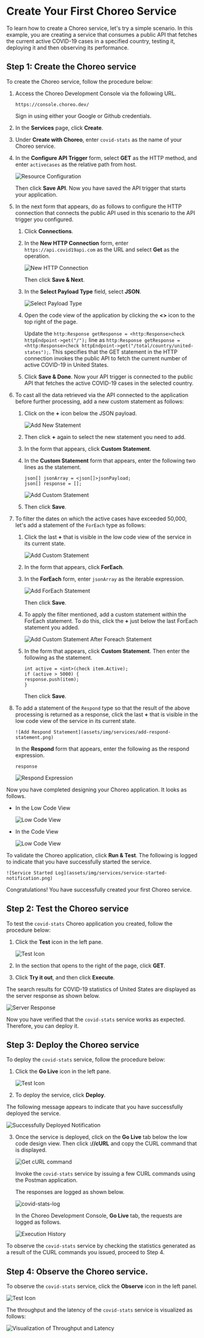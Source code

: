 # Create Your First Choreo Service

To learn how to create a Choreo service, let's try a simple scenario. In this example, you are creating a service that consumes a public API that fetches the current active COVID-19 cases in a specified country, testing it, deploying it and then observing its performance.

## Step 1: Create the Choreo service

To create the Choreo service, follow the procedure below: 

1. Access the Choreo Development Console via the following URL.

    `https://console.choreo.dev/`
    
    Sign in using either your Google or Github credentials.
    
2. In the **Services** page, click **Create**.

3. Under **Create with Choreo**, enter `covid-stats` as the name of your Choreo service.

4. In the **Configure API Trigger** form, select **GET** as the HTTP method, and enter `activecases` as the relative path from host.

    ![Resource Configuration](assets/img/services/configure-api-trigger.png)
    
    Then click **Save API**. Now you have saved the API trigger that starts your application.
    
5. In the next form that appears, do as follows to configure the HTTP connection that connects the public API used in this scenario to the API trigger you configured.

    1. Click **Connections**.

    2. In the **New HTTP Connection** form, enter `https://api.covid19api.com` as the URL and select **Get** as the operation.
    
        ![New HTTP Connection](assets/img/services/new-http-connection.png)
        
        Then click **Save & Next**.
        
    3. In the **Select Payload Type** field, select **JSON**.
    
        ![Select Payload Type](assets/img/services/select-payload-type.png)
        
    4. Open the code view of the application by clicking the **<>** icon to the top right of the page.
    
        Update the `http:Response getResponse = <http:Response>check httpEndpoint->get("/");` line as `http:Response getResponse = <http:Response>check httpEndpoint->get("/total/country/united-states");`. This specifies that the GET statement in the HTTP connection invokes the public API to fetch the current number of active COVID-19 in United States.
        
    5. Click **Save & Done**. Now your API trigger is connected to the public API that fetches the active COVID-19 cases in the selected country.
    
6. To cast all the data retrieved via the API connected to the application before further processing, add a new custom statement as follows:

    1. Click on the **+** icon below the JSON payload. 

        ![Add New Statement](assets/img/services/add-new-statement.png)
    
    2. Then click **+** again to select the new statement you need to add.
    
    3. In the form that appears, click **Custom Statement**.

    4. In the **Custom Statement** form that appears, enter the following two lines as the statement.
    
        ```
        json[] jsonArray = <json[]>jsonPayload;
        json[] response = [];
        ```

        ![Add Custom Statement](assets/img/services/custom-statement.png)
    
    5. Then click **Save**.
    
7. To filter the dates on which the active cases have exceeded 50,000, let's add a statement of the `ForEach` type as follows: 

    1. Click the last **+** that is visible in the low code view of the service in its current state.

        ![Add Custom Statement](assets/img/services/add-to-the-service.png)
    
    2. In the form that appears, click **ForEach**.

    3. In the **ForEach** form, enter `jsonArray` as the iterable expression.

        ![Add ForEach Statement](assets/img/services/add-foreach-statement.png)
    
        Then click **Save**.
    
    4. To apply the filter mentioned, add a custom statement within the ForEach statement. To do this, click the **+** just below the last ForEach statement you added.

        ![Add Custom Statement After Foreach Statement](assets/img/services/add-custom-statement-after-foreach-statement.png)
    
    5. In the form that appears, click **Custom Statement**. Then enter the following as the statement.

        ```
        int active = <int>(check item.Active);
        if (active > 5000) {
        response.push(item);
        }
        ```
        
        Then click **Save**.
    
14. To add a statement of the `Respond` type so that the result of the above processing is returned as a response, click the last **+** that is visible in the low code view of the service in its current state.

        ![Add Respond Statement](assets/img/services/add-respond-statement.png)
    
    In the **Respond** form that appears, enter the following as the respond expression.

    ```
    response
    ```
    
    ![Respond Expression](assets/img/services/respond-expression.png)
    
Now you have completed designing your Choreo application. It looks as follows.

- In the Low Code View

    ![Low Code View](assets/img/services/choreo-service-low-code-view.png)

- In the Code View

    ![Low Code View](assets/img/services/choreo-service-code-view.png)

    
To validate the Choreo application, click **Run & Test**. The following is logged to indicate that you have successfully started the service.

    ![Service Started Log](assets/img/services/service-started-notification.png)
    
Congratulations! You have successfully created your first Choreo service.
   
## Step 2: Test the Choreo service

To test the `covid-stats` Choreo application you created, follow the procedure below:

1. Click the **Test** icon in the left pane.

    ![Test Icon](assets/img/services/test-icon.png)

2. In the section that opens to the right of the page, click **GET**.

3. Click **Try it out**, and then click **Execute**.

The search results for COVID-19 statistics of United States are displayed as the server response as shown below.

![Server Response](assets/img/services/server-response.png)

Now you have verified that the `covid-stats` service works as expected. Therefore, you can deploy it.

## Step 3: Deploy the Choreo service

To deploy the `covid-stats` service, follow the procedure below:

1. Click the **Go Live** icon in the left pane.

    ![Test Icon](assets/img/services/deploy-icon.png)

2. To deploy the service, click **Deploy**.

The following message appears to indicate that you have successfully deployed the service.

![Successfully Deployed Notification](assets/img/services/successfully-deployed-notification.png)

3. Once the service is deployed, click on the **Go Live** tab below the low code design view. Then click **://cURL** and copy the CURL command that is displayed.

    ![Get cURL command](assets/img/services/copy-curl-command.png)
    
    Invoke the `covid-stats` service by issuing a few CURL commands using the Postman application.
    
    The responses are logged as shown below.
    
    ![covid-stats-log](assets/img/services/covid-stats-log.png)

    In the Choreo Development Console, **Go Live** tab, the requests are logged as follows.
    
    ![Execution History](assets/img/services/execution-history.png)
    
To observe the `covid-stats` service by checking the statistics generated as a result of the CURL commands you issued, proceed to Step 4. 

## Step 4: Observe the Choreo service.

To observe the `covid-stats` service, click the **Observe** icon in the left panel.

![Test Icon](assets/img/services/observe-icon.png)

The throughput and the latency of the `covid-stats` service is visualized as follows:

![Visualization of Throughput and Latency](assets/img/services/successfully-deployed-notification.png)

